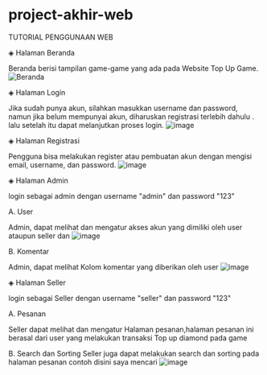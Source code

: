 # project-akhir-web

TUTORIAL PENGGUNAAN WEB

◈ Halaman Beranda

Beranda berisi tampilan game-game yang ada pada Website Top Up Game.
![Beranda](https://github.com/C2-KELOMPOK-7/project-akhir-web/assets/120183022/a7bf45a3-d844-40e0-b544-f5126c520a39)

◈ Halaman Login

Jika sudah punya akun, silahkan masukkan username dan password, namun jika belum mempunyai akun, diharuskan registrasi terlebih dahulu . lalu setelah itu dapat melanjutkan proses login.
![image](https://github.com/C2-KELOMPOK-7/project-akhir-web/assets/120183022/11442a1e-8154-4439-9538-b9227bd4d193)

◈ Halaman Registrasi

Pengguna bisa melakukan register atau pembuatan akun dengan mengisi email, username, dan password.
![image](https://github.com/C2-KELOMPOK-7/project-akhir-web/assets/120183022/69686a34-2571-4522-8502-52f28bf57ad0)

◈ Halaman Admin

 login sebagai admin dengan username "admin" dan password "123"
 
 A. User
 
 Admin, dapat melihat dan mengatur akses akun yang dimiliki oleh user ataupun seller dan
 ![image](https://github.com/C2-KELOMPOK-7/project-akhir-web/assets/120183022/335dc38d-f3a2-4552-8d28-1588434ebd8e)
 
 B. Komentar

 Admin, dapat melihat Kolom komentar yang diberikan oleh user
 ![image](https://github.com/C2-KELOMPOK-7/project-akhir-web/assets/120183022/c91dd3fb-e58c-4fdc-b730-bfe41a482363)
 
 ◈ Halaman Seller
 
  login sebagai Seller dengan username "seller" dan password "123"
  
  A. Pesanan
  
  Seller dapat melihat dan mengatur Halaman pesanan,halaman pesanan ini berasal dari user yang melakukan transaksi Top up diamond pada game 
  
  B. Search dan Sorting
  Seller juga dapat melakukan search dan sorting pada halaman pesanan contoh disini saya mencari
  ![image](https://github.com/C2-KELOMPOK-7/project-akhir-web/assets/120183022/1f6c7bfa-2a59-4ae4-9188-7224e4bd0391)







